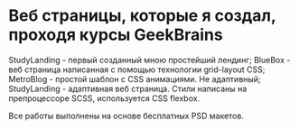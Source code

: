 # Веб страницы, которые я создал, проходя курсы GeekBrains

StudyLanding - первый созданный мною простейший лендинг;
BlueBox - веб страница написанная с помощью технологии grid-layout CSS;
MetroBlog - простой шаблон с CSS анимациями. Не адаптивный;
StudyLanding - адаптивная веб страница. Стили написаны на препроцессоре SCSS, используется CSS flexbox. 

Все работы выполнены на основе бесплатных PSD макетов.
